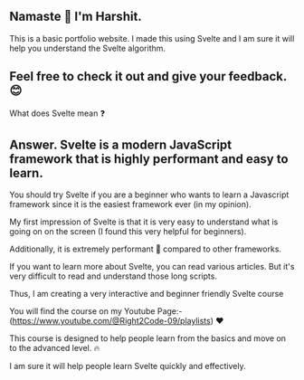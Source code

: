 ## Namaste 🙏 I'm Harshit.

This is a basic portfolio website. I made this using Svelte and I am sure it will help you understand the Svelte algorithm.

## Feel free to check it out and give your feedback. 😊

What does Svelte mean ❓

## Answer. Svelte is a modern JavaScript framework that is highly performant and easy to learn.

You should try Svelte if you are a beginner who wants to learn a Javascript framework since it is the easiest framework ever (in my opinion).

My first impression of Svelte is that it is very easy to understand what is going on on the screen (I found this very helpful for beginners).

Additionally, it is extremely performant 🚀 compared to other frameworks.

If you want to learn more about Svelte, you can read various articles. But it's very difficult to read and understand those long scripts.

Thus, I am creating a very interactive and beginner friendly Svelte course

You will find the course on my Youtube Page:- (https://www.youtube.com/@Right2Code-09/playlists) ❤

This course is designed to help people learn from the basics and move on to the advanced level. 🔥

I am sure it will help people learn Svelte quickly and effectively.

